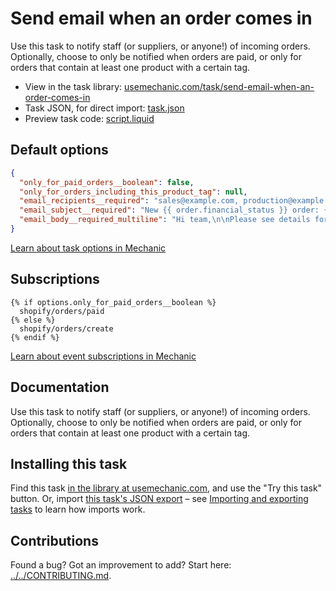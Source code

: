 # Send email when an order comes in

Use this task to notify staff (or suppliers, or anyone!) of incoming orders. Optionally, choose to only be notified when orders are paid, or only for orders that contain at least one product with a certain tag.

* View in the task library: [usemechanic.com/task/send-email-when-an-order-comes-in](https://usemechanic.com/task/send-email-when-an-order-comes-in)
* Task JSON, for direct import: [task.json](../../tasks/send-email-when-an-order-comes-in.json)
* Preview task code: [script.liquid](./script.liquid)

## Default options

```json
{
  "only_for_paid_orders__boolean": false,
  "only_for_orders_including_this_product_tag": null,
  "email_recipients__required": "sales@example.com, production@example.com",
  "email_subject__required": "New {{ order.financial_status }} order: {{ order.name }}",
  "email_body__required_multiline": "Hi team,\n\nPlease see details for order {{ order.name }}:\n\nhttps://{{ shop.myshopify_domain }}/admin/orders/{{ order.id }}\n\nThanks,\n- Mechanic, for {{ shop.name }}"
}
```

[Learn about task options in Mechanic](https://docs.usemechanic.com/article/471-task-options)

## Subscriptions

```liquid
{% if options.only_for_paid_orders__boolean %}
  shopify/orders/paid
{% else %}
  shopify/orders/create
{% endif %}
```

[Learn about event subscriptions in Mechanic](https://docs.usemechanic.com/article/408-subscriptions)

## Documentation

Use this task to notify staff (or suppliers, or anyone!) of incoming orders. Optionally, choose to only be notified when orders are paid, or only for orders that contain at least one product with a certain tag.

## Installing this task

Find this task [in the library at usemechanic.com](https://usemechanic.com/task/send-email-when-an-order-comes-in), and use the "Try this task" button. Or, import [this task's JSON export](../../tasks/send-email-when-an-order-comes-in.json) – see [Importing and exporting tasks](https://docs.usemechanic.com/article/505-importing-and-exporting-tasks) to learn how imports work.

## Contributions

Found a bug? Got an improvement to add? Start here: [../../CONTRIBUTING.md](../../CONTRIBUTING.md).
